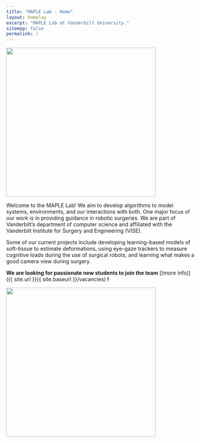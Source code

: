 ```yaml
---
title: "MAPLE Lab - Home"
layout: homelay
excerpt: "MAPLE Lab at Vanderbilt University."
sitemap: false
permalink: /
---
```


<img src="{{ site.url }}{{ site.baseurl }}/images/logopic/long_logo.png" style="width: 400px">

Welcome to the MAPLE Lab! We aim to develop algorithms to model systems, environments, and our interactions with both. One major focus of our work is in providing guidance in robotic surgeries. We are part of Vanderbilt’s department of computer science and affiliated with the Vanderbilt Institute for Surgery and Engineering (VISE).

Some of our current projects include developing learning-based models of soft-tissue to estimate deformations, using eye-gaze trackers to measure cognitive loads during the use of surgical robots, and learning what makes a good camera view during surgery.

 **We are  looking for passionate new students to join the team** [(more info)]({{ site.url }}{{ site.baseurl }}/vacancies) **!**

<img src="{{ site.url }}{{ site.baseurl }}/images/logopic/long_logo.png" style="width: 400px">